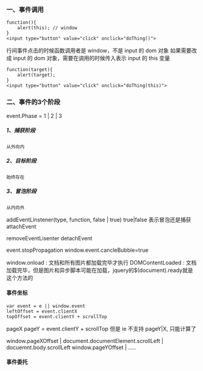 ### 一、事件调用
```
function(){
	alert(this); // window
}
<input type="button" value="click" onclick="doThing()">
```
行间事件点击的时候函数调用者是 window，不是 input 的 dom 对象
如果需要改成 input 的 dom 对象，需要在调用的时候传入表示 input 的 this 变量
```
function(target){
	alert(target);
}
<input type="button" value="click" onclick="doThing(this)">
```

### 二、事件的3个阶段

event.Phase = 1 | 2 | 3

##### 1、捕获阶段
	从外向内

##### 2、目标阶段
	始终存在

##### 3、冒泡阶段
	从内向外

addEventLinstener(type, function, false | true) true|false 表示冒泡还是捕获
attachEvent

removeEventLisenter
detachEvent

event.stopPropagation 
window.event.cancleBubble=true

window.onload : 文档和所有图片都加载完毕才执行
DOMContentLoaded : 文档加载完毕，但是图片和异步脚本可能在加载，jquery的$(document).ready就是这个方法的


#### 事件坐标
```
var event = e || window.event
leftOffset = event.clientX
topOffset = event.clientY + scrollTop

```

pageX 
pageY = event.clientY + scrollTop 
但是 ie 不支持 pageY|X, 只能计算了

window.pageXOffset | document.documentElement.scrollLeft | docuemnt.body.scrollLeft
window.pageYOffset | .....


#### 事件委托

